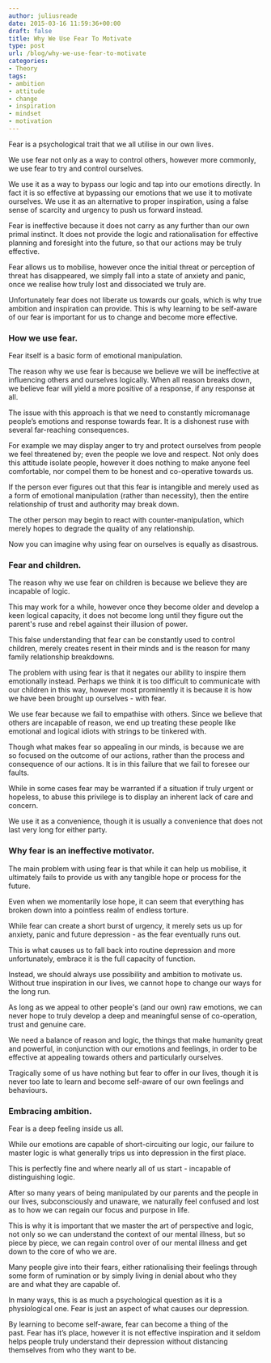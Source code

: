 ```yaml
---
author: juliusreade
date: 2015-03-16 11:59:36+00:00
draft: false
title: Why We Use Fear To Motivate
type: post
url: /blog/why-we-use-fear-to-motivate
categories:
- Theory
tags:
- ambition
- attitude
- change
- inspiration
- mindset
- motivation
---
```


Fear is a psychological trait that we all utilise in our own lives.

We use fear not only as a way to control others, however more commonly, we use fear to try and control ourselves.

We use it as a way to bypass our logic and tap into our emotions directly. In fact it is so effective at bypassing our emotions that we use it to motivate ourselves. We use it as an alternative to proper inspiration, using a false sense of scarcity and urgency to push us forward instead.

<!-- more -->

Fear is ineffective because it does not carry as any further than our own primal instinct. It does not provide the logic and rationalisation for effective planning and foresight into the future, so that our actions may be truly effective.

Fear allows us to mobilise, however once the initial threat or perception of threat has disappeared, we simply fall into a state of anxiety and panic, once we realise how truly lost and dissociated we truly are.

Unfortunately fear does not liberate us towards our goals, which is why true ambition and inspiration can provide. This is why learning to be self-aware of our fear is important for us to change and become more effective.


### How we use fear.


Fear itself is a basic form of emotional manipulation.

The reason why we use fear is because we believe we will be ineffective at influencing others and ourselves logically. When all reason breaks down, we believe fear will yield a more positive of a response, if any response at all.

The issue with this approach is that we need to constantly micromanage people’s emotions and response towards fear. It is a dishonest ruse with several far-reaching consequences.

For example we may display anger to try and protect ourselves from people we feel threatened by; even the people we love and respect. Not only does this attitude isolate people, however it does nothing to make anyone feel comfortable, nor compel them to be honest and co-operative towards us.

If the person ever figures out that this fear is intangible and merely used as a form of emotional manipulation (rather than necessity), then the entire relationship of trust and authority may break down.

The other person may begin to react with counter-manipulation, which merely hopes to degrade the quality of any relationship.

Now you can imagine why using fear on ourselves is equally as disastrous.


### Fear and children.


The reason why we use fear on children is because we believe they are incapable of logic.

This may work for a while, however once they become older and develop a keen logical capacity, it does not become long until they figure out the parent's ruse and rebel against their illusion of power.

This false understanding that fear can be constantly used to control children, merely creates resent in their minds and is the reason for many family relationship breakdowns.

The problem with using fear is that it negates our ability to inspire them emotionally instead. Perhaps we think it is too difficult to communicate with our children in this way, however most prominently it is because it is how we have been brought up ourselves - with fear.

We use fear because we fail to empathise with others. Since we believe that others are incapable of reason, we end up treating these people like emotional and logical idiots with strings to be tinkered with.

Though what makes fear so appealing in our minds, is because we are so focused on the outcome of our actions, rather than the process and consequence of our actions. It is in this failure that we fail to foresee our faults.

While in some cases fear may be warranted if a situation if truly urgent or hopeless, to abuse this privilege is to display an inherent lack of care and concern.

We use it as a convenience, though it is usually a convenience that does not last very long for either party.


### Why fear is an ineffective motivator.


The main problem with using fear is that while it can help us mobilise, it ultimately fails to provide us with any tangible hope or process for the future.

Even when we momentarily lose hope, it can seem that everything has broken down into a pointless realm of endless torture.

While fear can create a short burst of urgency, it merely sets us up for anxiety, panic and future depression - as the fear eventually runs out.

This is what causes us to fall back into routine depression and more unfortunately, embrace it is the full capacity of function.

Instead, we should always use possibility and ambition to motivate us. Without true inspiration in our lives, we cannot hope to change our ways for the long run.

As long as we appeal to other people's (and our own) raw emotions, we can never hope to truly develop a deep and meaningful sense of co-operation, trust and genuine care.

We need a balance of reason and logic, the things that make humanity great and powerful, in conjunction with our emotions and feelings, in order to be effective at appealing towards others and particularly ourselves.

Tragically some of us have nothing but fear to offer in our lives, though it is never too late to learn and become self-aware of our own feelings and behaviours.


### Embracing ambition.


Fear is a deep feeling inside us all.

While our emotions are capable of short-circuiting our logic, our failure to master logic is what generally trips us into depression in the first place.

This is perfectly fine and where nearly all of us start - incapable of distinguishing logic.

After so many years of being manipulated by our parents and the people in our lives, subconsciously and unaware, we naturally feel confused and lost as to how we can regain our focus and purpose in life.

This is why it is important that we master the art of perspective and logic, not only so we can understand the context of our mental illness, but so piece by piece, we can regain control over of our mental illness and get down to the core of who we are.

Many people give into their fears, either rationalising their feelings through some form of rumination or by simply living in denial about who they are and what they are capable of.

In many ways, this is as much a psychological question as it is a physiological one. Fear is just an aspect of what causes our depression.

By learning to become self-aware, fear can become a thing of the past. Fear has it’s place, however it is not effective inspiration and it seldom helps people truly understand their depression without distancing themselves from who they want to be.


